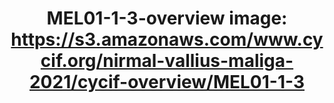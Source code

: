 ---
title: "MEL01-1-3-overview
image: https://s3.amazonaws.com/www.cycif.org/nirmal-vallius-maliga-2021/cycif-overview/MEL01-1-3"
layout: osd-exhibit
paper: config-HTA-MELATLAS-1
figure: MEL01-1-3-overview
---